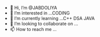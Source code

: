 - 👋 Hi, I’m @JABDOLIYA
- 👀 I’m interested in ...CODING
- 🌱 I’m currently learning ...C++ DSA JAVA 
- 💞️ I’m looking to collaborate on ...
- 📫 How to reach me ...

<!---
JABDOLIYA/JABDOLIYA is a ✨ special ✨ repository because its `README.md` (this file) appears on your GitHub profile.
You can click the Preview link to take a look at your changes.
--->
